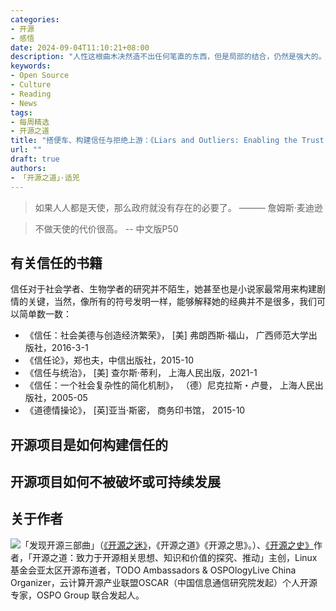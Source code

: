 ```yaml
---
categories:
- 开源
- 感悟
date: 2024-09-04T11:10:21+08:00
description: "人性这根曲木决然造不出任何笔直的东西，但是局部的结合，仍然是强大的。开源的出现和席卷数字世界，让很多经济学家迷思不已。那么开源出来的项目，究竟做到什么可以让所有人受益？还能说服搭便车者不去破坏，或者说如何做到保护自己的。"
keywords:
- Open Source
- Culture
- Reading
- News
tags:
- 每周精选
- 开源之道
title: "搭便车、构建信任与拒绝上游：《Liars and Outliers: Enabling the Trust that society needs to thrive》 读后感"
url: ""
draft: true
authors:
- 「开源之道」·适兕
---
```


> 如果人人都是天使，那么政府就没有存在的必要了。
>           ——— 詹姆斯·麦迪逊

> 不做天使的代价很高。
>        -- 中文版P50

## 有关信任的书籍

信任对于社会学者、生物学者的研究并不陌生，她甚至也是小说家最常用来构建剧情的关键，当然，像所有的符号发明一样，能够解释她的经典并不是很多，我们可以简单数一数：

* 《信任：社会美德与创造经济繁荣》， [美] 弗朗西斯·福山， 广西师范大学出版社，2016-3-1
* 《信任论》，郑也夫，中信出版社，2015-10
* 《信任与统治》， [美] 查尔斯·蒂利， 上海人民出版，2021-1
* 《信任：一个社会复杂性的简化机制》， （德）尼克拉斯・卢曼， 上海人民出版社，2005-05
* 《道德情操论》， [英]亚当·斯密， 商务印书馆， 2015-10



## 开源项目是如何构建信任的


## 开源项目如何不被破坏或可持续发展




## 关于作者

![](/public/kuosi-face-of-os.png)「发现开源三部曲」（[《开源之迷》](posts/book-of-open-source/the-fascinating-of-open-source/)，《开源之道》《开源之思》。）、[《开源之史》](posts/history-of-open-source/summary/)作者，「开源之道：致力于开源相关思想、知识和价值的探究、推动」主创，Linux基金会亚太区开源布道者，TODO Ambassadors & OSPOlogyLive China Organizer，云计算开源产业联盟OSCAR（中国信息通信研究院发起）个人开源专家，OSPO Group 联合发起人。
